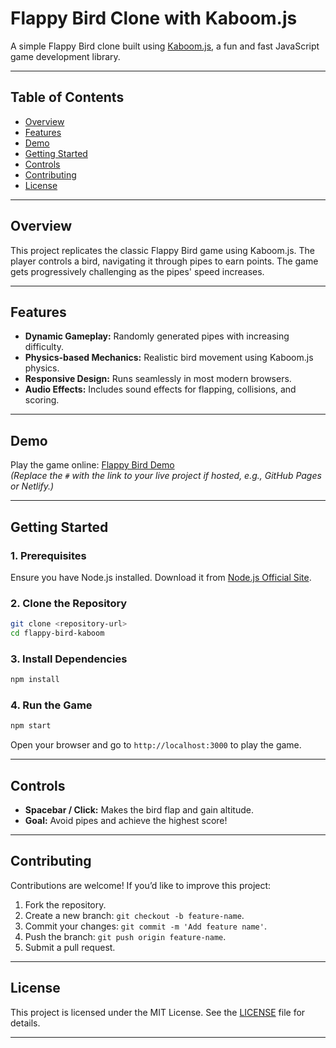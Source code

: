 

# **Flappy Bird Clone with Kaboom.js**

A simple Flappy Bird clone built using [Kaboom.js](https://kaboomjs.com/), a fun and fast JavaScript game development library.

---

## **Table of Contents**
- [Overview](#overview)
- [Features](#features)
- [Demo](#demo)
- [Getting Started](#getting-started)
- [Controls](#controls)
- [Contributing](#contributing)
- [License](#license)

---

## **Overview**

This project replicates the classic Flappy Bird game using Kaboom.js. The player controls a bird, navigating it through pipes to earn points. The game gets progressively challenging as the pipes' speed increases.

---

## **Features**
- **Dynamic Gameplay:** Randomly generated pipes with increasing difficulty.
- **Physics-based Mechanics:** Realistic bird movement using Kaboom.js physics.
- **Responsive Design:** Runs seamlessly in most modern browsers.
- **Audio Effects:** Includes sound effects for flapping, collisions, and scoring.

---

## **Demo**

Play the game online: [Flappy Bird Demo](#)  
*(Replace the `#` with the link to your live project if hosted, e.g., GitHub Pages or Netlify.)*

---

## **Getting Started**

### **1. Prerequisites**
Ensure you have Node.js installed. Download it from [Node.js Official Site](https://nodejs.org/).

### **2. Clone the Repository**
```bash
git clone <repository-url>
cd flappy-bird-kaboom
```

### **3. Install Dependencies**
```bash
npm install
```

### **4. Run the Game**
```bash
npm start
```
Open your browser and go to `http://localhost:3000` to play the game.

---

## **Controls**
- **Spacebar / Click:** Makes the bird flap and gain altitude.
- **Goal:** Avoid pipes and achieve the highest score!

---

## **Contributing**

Contributions are welcome! If you’d like to improve this project:
1. Fork the repository.
2. Create a new branch: `git checkout -b feature-name`.
3. Commit your changes: `git commit -m 'Add feature name'`.
4. Push the branch: `git push origin feature-name`.
5. Submit a pull request.

---

## **License**
This project is licensed under the MIT License. See the [LICENSE](LICENSE) file for details.

---
